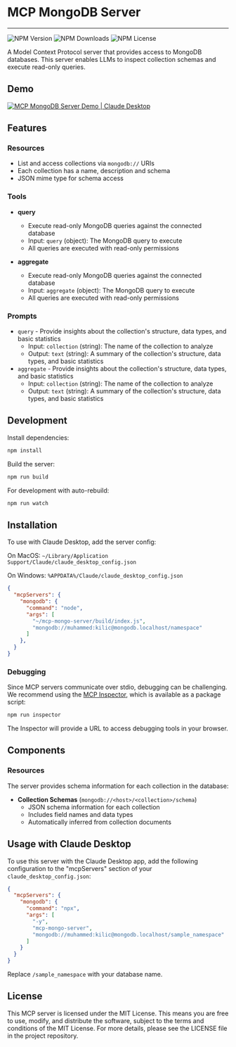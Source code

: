 # MCP MongoDB Server
---
![NPM Version](https://img.shields.io/npm/v/mcp-mongo-server)
![NPM Downloads](https://img.shields.io/npm/dm/mcp-mongo-server)
![NPM License](https://img.shields.io/npm/l/mcp-mongo-server)

A Model Context Protocol server that provides access to MongoDB databases. This server enables LLMs to inspect collection schemas and execute read-only queries.

## Demo

[![MCP MongoDB Server Demo | Claude Desktop](https://img.youtube.com/vi/FI-oE_voCpA/0.jpg)](https://www.youtube.com/watch?v=FI-oE_voCpA)

## Features

### Resources
- List and access collections via `mongodb://` URIs
- Each collection has a name, description and schema
- JSON mime type for schema access

### Tools
- **query**
  - Execute read-only MongoDB queries against the connected database
  - Input: `query` (object): The MongoDB query to execute
  - All queries are executed with read-only permissions

- **aggregate**
  - Execute read-only MongoDB queries against the connected database
  - Input: `aggregate` (object): The MongoDB query to execute
  - All queries are executed with read-only permissions

### Prompts
- `query` - Provide insights about the collection's structure, data types, and basic statistics
  - Input: `collection` (string): The name of the collection to analyze
  - Output: `text` (string): A summary of the collection's structure, data types, and basic statistics
- `aggregate` - Provide insights about the collection's structure, data types, and basic statistics
  - Input: `collection` (string): The name of the collection to analyze
  - Output: `text` (string): A summary of the collection's structure, data types, and basic statistics



## Development

Install dependencies:
```bash
npm install
```

Build the server:
```bash
npm run build
```

For development with auto-rebuild:
```bash
npm run watch
```

## Installation

To use with Claude Desktop, add the server config:

On MacOS: `~/Library/Application Support/Claude/claude_desktop_config.json`

On Windows: `%APPDATA%/Claude/claude_desktop_config.json`

```json
{
  "mcpServers": {
    "mongodb": {
      "command": "node",
      "args": [
        "~/mcp-mongo-server/build/index.js",
        "mongodb://muhammed:kilic@mongodb.localhost/namespace"
      ]
    },
  }
}
```


### Debugging

Since MCP servers communicate over stdio, debugging can be challenging. We recommend using the [MCP Inspector](https://github.com/modelcontextprotocol/inspector), which is available as a package script:

```bash
npm run inspector
```

The Inspector will provide a URL to access debugging tools in your browser.

## Components


### Resources

The server provides schema information for each collection in the database:

- **Collection Schemas** (`mongodb://<host>/<collection>/schema`)
  - JSON schema information for each collection
  - Includes field names and data types
  - Automatically inferred from collection documents


## Usage with Claude Desktop

To use this server with the Claude Desktop app, add the following configuration to the "mcpServers" section of your `claude_desktop_config.json`:

```json
{
  "mcpServers": {
    "mongodb": {
      "command": "npx",
      "args": [
        "-y",
        "mcp-mongo-server",
        "mongodb://muhammed:kilic@mongodb.localhost/sample_namespace"
      ]
    }
  }
}
```

Replace `/sample_namespace` with your database name.

## License

This MCP server is licensed under the MIT License. This means you are free to use, modify, and distribute the software, subject to the terms and conditions of the MIT License. For more details, please see the LICENSE file in the project repository.
